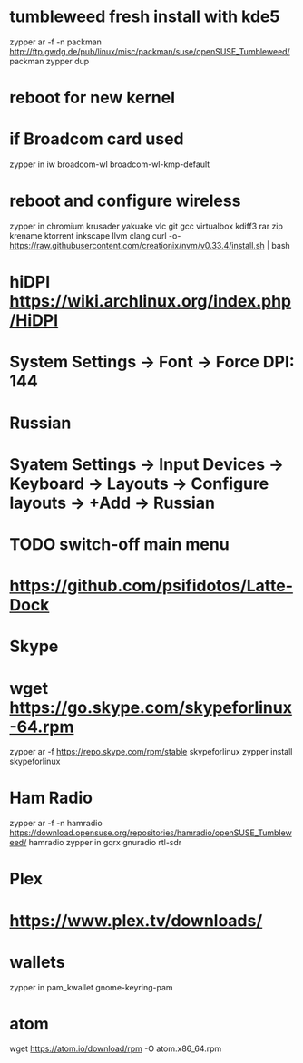 # tumbleweed fresh install with kde5
zypper ar -f -n packman http://ftp.gwdg.de/pub/linux/misc/packman/suse/openSUSE_Tumbleweed/ packman
zypper dup
# reboot for new kernel
# if Broadcom card used
zypper in iw broadcom-wl broadcom-wl-kmp-default
# reboot and configure wireless
zypper in chromium krusader yakuake vlc git gcc virtualbox kdiff3 rar zip krename ktorrent inkscape llvm clang
curl -o- https://raw.githubusercontent.com/creationix/nvm/v0.33.4/install.sh | bash
# hiDPI https://wiki.archlinux.org/index.php/HiDPI
# System Settings -> Font -> Force DPI: 144
#
# Russian
# Syatem Settings -> Input Devices -> Keyboard -> Layouts -> Configure layouts -> +Add -> Russian
# TODO switch-off main menu
#
# https://github.com/psifidotos/Latte-Dock
#
# Skype
# wget https://go.skype.com/skypeforlinux-64.rpm
zypper ar -f https://repo.skype.com/rpm/stable skypeforlinux
zypper install skypeforlinux
#
# Ham Radio
zypper ar -f -n hamradio https://download.opensuse.org/repositories/hamradio/openSUSE_Tumbleweed/ hamradio
zypper in gqrx gnuradio rtl-sdr
# Plex
# https://www.plex.tv/downloads/
# wallets
zypper in pam_kwallet gnome-keyring-pam
# atom
wget https://atom.io/download/rpm -O atom.x86_64.rpm
